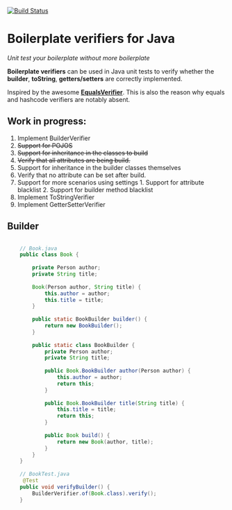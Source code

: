 [![Build Status](https://travis-ci.org/nicojs/boilerplate-verifiers.svg)](https://travis-ci.org/nicojs/boilerplate-verifiers)

Boilerplate verifiers for Java
==============================

*Unit test your boilerplate without more boilerplate*

**Boilerplate verifiers** can be used in Java unit tests to verify whether 
the **builder**, **toString**, **getters/setters** are correctly implemented.

Inspired by the awesome [**EqualsVerifier**](https://github.com/jqno/equalsverifier).
This is also the reason why equals and hashcode verifiers are notably absent.

Work in progress:
----------------
1. Implement BuilderVerifier
  1. ~~Support for POJOS~~
  2. ~~Support for inheritance in the classes to build~~
  3. ~~Verify that all attributes are being build.~~
  4. Support for inheritance in the builder classes themselves
  5. Verify that no attribute can be set after build.
  6. Support for more scenarios using settings
    1. Support for attribute blacklist
    2. Support for builder method blacklist
2. Implement ToStringVerifier
3. Implement GetterSetterVerifier

Builder
------
```java

    // Book.java
    public class Book {
    
        private Person author;
        private String title;
    
        Book(Person author, String title) {
            this.author = author;
            this.title = title;
        }
    
        public static BookBuilder builder() {
            return new BookBuilder();
        }
    
        public static class BookBuilder {
            private Person author;
            private String title;
    
            public Book.BookBuilder author(Person author) {
                this.author = author;
                return this;
            }
    
            public Book.BookBuilder title(String title) {
                this.title = title;
                return this;
            }
    
            public Book build() {
                return new Book(author, title);
            }
        }
    }
    
    // BookTest.java
     @Test
    public void verifyBuilder() {
        BuilderVerifier.of(Book.class).verify();
    }
```
